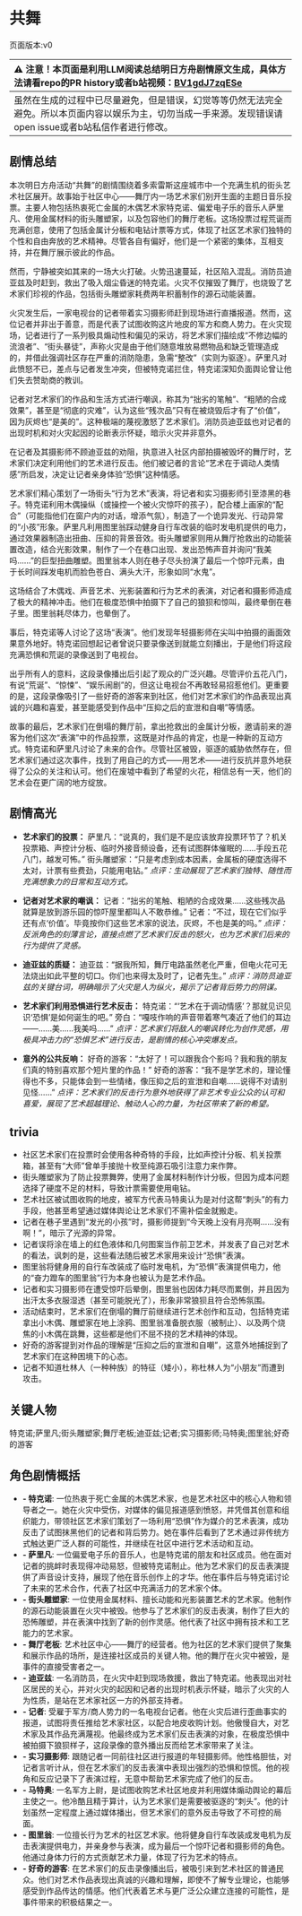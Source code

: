 # 共舞
页面版本:v0
 

| :warning: 注意！本页面是利用LLM阅读总结明日方舟剧情原文生成，具体方法请看repo的PR history或者b站视频：[BV1gdJ7zqESe](https://www.bilibili.com/video/BV1gdJ7zqESe/)         |
|:----------------------------|
| 虽然在生成的过程中已尽量避免，但是错误，幻觉等等仍然无法完全避免。所以本页面内容以娱乐为主，切勿当成一手来源。发现错误请open issue或者b站私信作者进行修改。|



## 剧情总结
本次明日方舟活动“共舞”的剧情围绕着多索雷斯这座城市中一个充满生机的街头艺术社区展开。故事始于社区中心——舞厅内一场艺术家们别开生面的主题日音乐投票。主要人物包括热衷死亡金属的木偶艺术家特克诺、偏爱电子乐的音乐人萨里凡、使用金属材料的街头雕塑家，以及包容他们的舞厅老板。这场投票过程荒诞而充满创意，使用了包括金属计分板和电钻计票等方式，体现了社区艺术家们独特的个性和自由奔放的艺术精神。尽管各自有偏好，他们是一个紧密的集体，互相支持，并在舞厅展示彼此的作品。

然而，宁静被突如其来的一场大火打破。火势迅速蔓延，社区陷入混乱。消防员迪亚兹及时赶到，救出了吸入烟尘昏迷的特克诺。火灾不仅摧毁了舞厅，也烧毁了艺术家们珍视的作品，包括街头雕塑家耗费两年积蓄制作的源石动能装置。

火灾发生后，一家电视台的记者带着实习摄影师赶到现场进行直播报道。然而，这位记者并非出于善意，而是代表了试图收购这片地皮的军方和商人势力。在火灾现场，记者进行了一系列极具煽动性和偏见的采访，将艺术家们描绘成“不修边幅的流浪者”、“街头暴徒”，声称火灾是由于他们随意堆放易燃物品和缺乏管理造成的，并借此强调社区存在严重的消防隐患，急需“整改”（实则为驱逐）。萨里凡对此愤怒不已，差点与记者发生冲突，但被特克诺拦住，特克诺深知负面舆论曾让他们失去赞助商的教训。

记者对艺术家们的作品和生活方式进行嘲讽，称其为“拙劣的笔触”、“粗陋的合成效果”，甚至是“彻底的灾难”，认为这些“残次品”只有在被烧毁后才有了“价值”，因为灰烬也“是美的”。这种极端的蔑视激怒了艺术家们。消防员迪亚兹也对记者的出现时机和对火灾起因的论断表示怀疑，暗示火灾并非意外。

在记者及其摄影师不顾迪亚兹的劝阻，执意进入社区内部拍摄被毁坏的舞厅时，艺术家们决定利用他们的艺术进行反击。他们被记者的言论“艺术在于调动人类情感”所启发，决定让记者亲身体验“恐惧”这种情感。

艺术家们精心策划了一场街头“行为艺术”表演，将记者和实习摄影师引至漆黑的巷子。特克诺利用木偶操纵（或操控一个被火灾惊吓的孩子），配合楼上画家的“配合”（可能指他们在窗户内的对话，增添气氛），制造了一个诡异发光、行动异常的“小孩”形象。萨里凡利用图里翁踩动健身自行车改装的临时发电机提供的电力，通过效果器制造出扭曲、压抑的背景音效。街头雕塑家则用从舞厅抢救出的动能装置改造，结合光影效果，制作了一个在巷口出现、发出恐怖声音并询问“我美吗......”的巨型扭曲雕塑。图里翁本人则在巷子尽头扮演了最后一个惊吓元素，由于长时间踩发电机而脸色苍白、满头大汗，形象如同“水鬼”。

这场结合了木偶戏、声音艺术、光影装置和行为艺术的表演，对记者和摄影师造成了极大的精神冲击。他们在极度恐惧中拍摄下了自己的狼狈和惊叫，最终晕倒在巷子里。图里翁耗尽体力，也晕倒了。

事后，特克诺等人讨论了这场“表演”。他们发现年轻摄影师在尖叫中拍摄的画面效果意外地好。特克诺回想起记者曾说只要录像送到就能立刻播出，于是他们将这段充满恐惧和荒诞的录像送到了电视台。

出乎所有人的意料，这段录像播出后引起了观众的广泛兴趣。尽管评价五花八门，有说“荒诞”、“惊悚”、“娱乐闹剧”的，但这让电视台不再敢轻易招惹他们。更重要的是，这段录像吸引了一些好奇的游客来到社区，他们对艺术家们的作品表现出真诚的兴趣和喜爱，甚至能感受到作品中“压抑之后的宣泄和自嘲”等情感。

故事的最后，艺术家们在倒塌的舞厅前，拿出抢救出的金属计分板，邀请前来的游客为他们这次“表演”中的作品投票，这既是对作品的肯定，也是一种新的互动方式。特克诺和萨里凡讨论了未来的合作。尽管社区被毁，驱逐的威胁依然存在，但艺术家们通过这次事件，找到了用自己的方式——用艺术——进行反抗并意外地获得了公众的关注和认可。他们在废墟中看到了希望的火花，相信总有一天，他们的艺术会在更广阔的地方绽放。
## 剧情高光
- **艺术家们的投票：**
萨里凡：“说真的，我们是不是应该放弃投票环节了？机关投票箱、声控计分板、临时外接音频设备，还有试图群体催眠的......手段五花八门，越发可怖。”
街头雕塑家：“只是考虑到成本因素，金属板的硬度选得不太对，计票有些费劲，只能用电钻。”
*点评：生动展现了艺术家们独特、随性而充满想象力的日常和互动方式。*

- **记者对艺术家的嘲讽：**
记者：“拙劣的笔触、粗陋的合成效果......这些残次品就算是放到游乐园的惊吓屋里都叫人不敢恭维。”
记者：“不过，现在它们似乎还有点‘价值’。毕竟按你们这些艺术家的说法，灰烬，不也是美的吗。”
*点评：反派角色的刻薄言论，直接点燃了艺术家们反击的怒火，也为艺术家们后来的行为提供了灵感。*

- **迪亚兹的质疑：**
迪亚兹：“据我所知，舞厅电路虽然老化严重，但电火花可无法烧出如此平整的切口。你们也来得太及时了，记者先生。”
*点评：消防员迪亚兹的关键台词，明确暗示了火灾是人为纵火，揭示了记者背后势力的阴谋。*

- **艺术家们利用恐惧进行艺术反击：**
特克诺：“‘艺术在于调动情感’？那就见识见识‘恐惧’是如何诞生的吧。”
旁白：“嘎吱作响的声音带着寒气凑近了他们的耳边——......美......我美吗......”
*点评：艺术家们将敌人的嘲讽转化为创作灵感，用极具冲击力的“恐惧艺术”进行反击，是剧情的核心冲突爆发点。*

- **意外的公共反响：**
好奇的游客：“太好了！可以跟我合个影吗？我和我的朋友们真的特别喜欢那个短片里的作品！”
好奇的游客：“我不是学艺术的，理论懂得也不多，只能体会到一些情绪，像压抑之后的宣泄和自嘲......说得不对请别见怪......”
*点评：艺术家们的反击行为意外地获得了非艺术专业公众的认可和喜爱，展现了艺术超越理论、触动人心的力量，为社区带来了新的希望。*
## trivia
- 社区艺术家们在投票时会使用各种奇特的手段，比如声控计分板、机关投票箱，甚至有“大师”曾单手接抛十枚至纯源石吸引注意力来作弊。
- 街头雕塑家为了防止投票舞弊，使用了金属材料制作计分板，但因为成本问题选择了硬度不足的材料，导致计票需要使用电钻。
- 艺术社区被试图收购的地皮，被军方代表马特奥认为是对付这帮“刺头”的有力手段，他甚至希望通过媒体舆论让艺术家们不需补偿金就搬走。
- 记者在巷子里遇到“发光的小孩”时，摄影师提到“今天晚上没有月亮啊......没有啊！”，暗示了光源的异常。
- 记者误将涂在墙上的红色液体和几何图案当作前卫艺术，并发表了自己对艺术的看法，讽刺的是，这些看法随后被艺术家用来设计“恐惧”表演。
- 图里翁将健身用的自行车改装成了临时发电机，为“恐惧”表演提供电力，他的“奋力蹬车的图里翁”行为本身也被认为是艺术作品。
- 记者和实习摄影师在遭受惊吓后晕倒，图里翁也因体力耗尽而累倒，并且因为出汗太多衣服湿透（甚至可能脱光了），形象非常狼狈且符合恐怖氛围。
- 活动结束时，艺术家们在倒塌的舞厅前继续进行艺术创作和互动，包括特克诺拿出小木偶、雕塑家在地上涂鸦、图里翁准备脱衣服（被制止）、以及两个烧焦的小木偶在跳舞，这些都是他们不屈不挠的艺术精神的体现。
- 好奇的游客提到对作品的理解是“压抑之后的宣泄和自嘲”，这意外地捕捉到了艺术家们在这种困境下的心态。
- 记者不知道杜林人（一种种族）的特征（矮小），称杜林人为“小朋友”而遭到攻击。
## 关键人物
特克诺;萨里凡;街头雕塑家;舞厅老板;迪亚兹;记者;实习摄影师;马特奥;图里翁;好奇的游客
## 角色剧情概括
-   **- 特克诺**: 一位热衷于死亡金属的木偶艺术家，也是艺术社区中的核心人物和领导者之一。她在火灾中受伤，对媒体的偏见报道感到愤怒，并凭借其创意和组织能力，带领社区艺术家们策划了一场利用“恐惧”作为媒介的艺术表演，成功反击了试图抹黑他们的记者和背后势力。她在事件后看到了艺术通过非传统方式触达更广泛人群的可能性，并继续在社区中进行艺术活动和互动。
-   **- 萨里凡**: 一位偏爱电子乐的音乐人，也是特克诺的朋友和社区成员。他在面对记者的挑衅时表现得冲动易怒，但被特克诺制止。他为艺术家们的反击表演提供了声音设计支持，展现了他在音乐创作上的才华。他在事件后与特克诺讨论了未来的艺术合作，代表了社区中充满活力的艺术家个体。
-   **- 街头雕塑家**: 一位使用金属材料、擅长动能和光影装置艺术的艺术家。他制作的源石动能装置在火灾中被毁。他参与了艺术家们的反击表演，制作了巨大的恐怖雕塑，并在表演中找到了新的创作灵感。他代表了社区中拥有技术和工艺能力的艺术家。
-   **- 舞厅老板**: 艺术社区中心——舞厅的经营者。他为社区的艺术家们提供了聚集和展示作品的场所，是连接社区成员的关键人物。他的舞厅在火灾中被毁，是事件的直接受害者之一。
-   **- 迪亚兹**: 一名消防员，在火灾中赶到现场救援，救出了特克诺。他表现出对社区居民的关心，并对火灾的起因和记者的出现时机表示怀疑，暗示了火灾的人为性质，是站在艺术家社区一方的外部支持者。
-   **- 记者**: 受雇于军方/商人势力的一名电视台记者。他在火灾后进行歪曲事实的报道，试图将责任推给艺术家社区，以配合地皮收购计划。他傲慢自大，对艺术家及其作品充满蔑视。他最终成为艺术家们反击表演的对象，在极度恐惧中被拍摄下狼狈样子，这段录像的意外播出反而给艺术家带来了关注。
-   **- 实习摄影师**: 跟随记者一同前往社区进行报道的年轻摄影师。他性格胆怯，对记者言听计从，但在艺术家们的反击表演中表现出强烈的恐惧和惊慌。他的视角和反应记录下了表演过程，无意中帮助艺术家完成了他们的反击。
-   **- 马特奥**: 一名军方上尉，是试图收购艺术社区地皮并利用媒体煽动舆论的幕后主使之一。他冷酷且精于算计，认为艺术家们是需要被驱逐的“刺头”。他的计划虽然一定程度上通过媒体播出，但艺术家们的意外反击导致了不可控的局面。
-   **- 图里翁**: 一位擅长行为艺术的社区艺术家。他将健身自行车改装成发电机为反击表演提供电力，并亲身参与表演，成为最后一个惊吓记者和摄影师的角色。他通过身体力行的方式贡献艺术力量，体现了行为艺术的特点。
-   **- 好奇的游客**: 在艺术家们的反击录像播出后，被吸引来到艺术社区的普通民众。他们对艺术作品表现出真诚的兴趣和理解，即使不了解专业理论，也能够感受到作品传达的情感。他们代表着艺术与更广泛公众建立连接的可能性，是事件带来的积极结果之一。